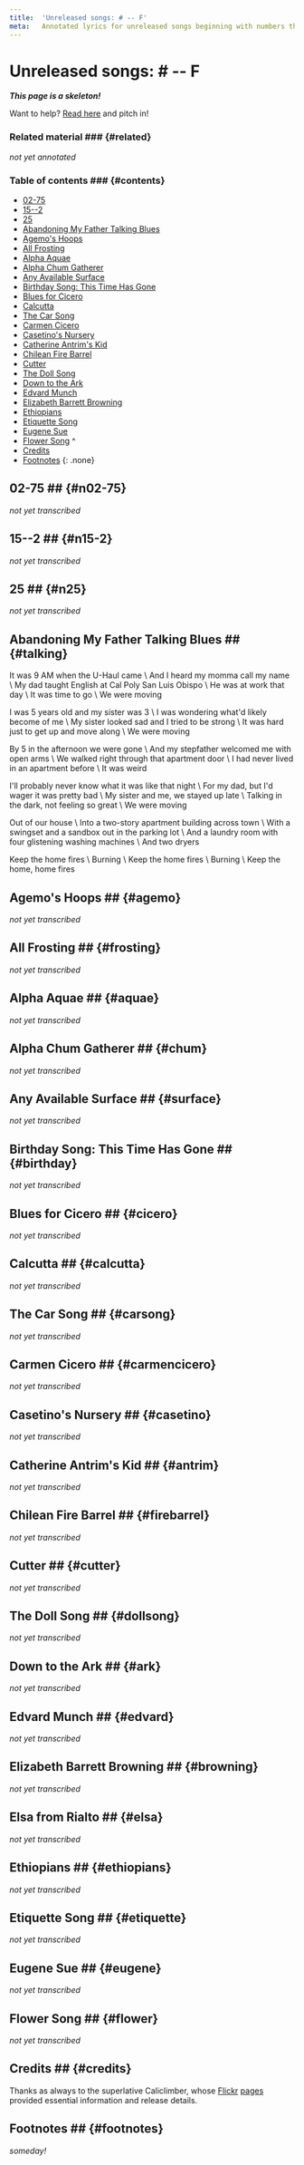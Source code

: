 ```yaml
---
title:  'Unreleased songs: # -- F'
meta:   Annotated lyrics for unreleased songs beginning with numbers through F.
---
```


# Unreleased songs: \# -- F #

<!--
TODO:
  * Review of forums?
  * Review of Songmeanings?
  * Googling/trying to explain the song title?
  * Checking the lyrics?
  * Checking interviews?
  * Checking for related material?
-->

__*This page is a skeleton!*__

Want to help? [Read here](about.html#contributing) and pitch in!

### Related material ### {#related}

*not yet annotated*

### Table of contents ### {#contents}

* [02-75](#n02-75)
* [15--2](#n15-2)
* [25](#n25)
* [Abandoning My Father Talking Blues](#talking)
* [Agemo's Hoops](#agemo)
* [All Frosting](#frosting)
* [Alpha Aquae](#aquae)
* [Alpha Chum Gatherer](#chum)
* [Any Available Surface](#surface)
* [Birthday Song: This Time Has Gone](#birthday)
* [Blues for Cicero](#cicero)
* [Calcutta](#calcutta)
* [The Car Song](#carsong)
* [Carmen Cicero](#carmencicero)
* [Casetino's Nursery](#casetino)
* [Catherine Antrim's Kid](#antrim)
* [Chilean Fire Barrel](#firebarrel)
* [Cutter](#cutter)
* [The Doll Song](#dollsong)
* [Down to the Ark](#ark)
* [Edvard Munch](#edvard)
* [Elizabeth Barrett Browning](#browning)
* [Ethiopians](#ethiopians)
* [Etiquette Song](#etiquette)
* [Eugene Sue](#eugene)
* [Flower Song](#flower)
^
* [Credits](#credits)
* [Footnotes](#footnotes)
{: .none}

## 02-75 ## {#n02-75}

*not yet transcribed*

## 15--2 ## {#n15-2}

*not yet transcribed*

## 25 ## {#n25}

*not yet transcribed*

## Abandoning My Father Talking Blues ## {#talking}

It was 9 AM when the U-Haul came \\
And I heard my momma call my name \\
My dad taught English at Cal Poly San Luis Obispo \\
He was at work that day \\
It was time to go \\
We were moving

I was 5 years old and my sister was 3 \\
I was wondering what'd likely become of me \\
My sister looked sad and I tried to be strong \\
It was hard just to get up and move along \\
We were moving

By 5 in the afternoon we were gone \\
And my stepfather welcomed me with open arms \\
We walked right through that apartment door \\
I had never lived in an apartment before \\
It was weird

I'll probably never know what it was like that night \\
For my dad, but I'd wager it was pretty bad \\
My sister and me, we stayed up late \\
Talking in the dark, not feeling so great \\
We were moving

Out of our house \\
Into a two-story apartment building across town \\
With a swingset and a sandbox out in the parking lot \\
And a laundry room with four glistening washing machines \\
And two dryers

Keep the home fires \\
Burning \\
Keep the home fires \\
Burning \\
Keep the home, home fires

## Agemo's Hoops ## {#agemo}

*not yet transcribed*

## All Frosting ## {#frosting}

*not yet transcribed*

## Alpha Aquae ## {#aquae}

*not yet transcribed*

## Alpha Chum Gatherer ## {#chum}

*not yet transcribed*

## Any Available Surface ## {#surface}

*not yet transcribed*

## Birthday Song: This Time Has Gone ## {#birthday}

*not yet transcribed*

## Blues for Cicero ## {#cicero}

*not yet transcribed*

## Calcutta ## {#calcutta}

*not yet transcribed*

## The Car Song ## {#carsong}

*not yet transcribed*

## Carmen Cicero ## {#carmencicero}

*not yet transcribed*

## Casetino's Nursery ## {#casetino}

*not yet transcribed*

## Catherine Antrim's Kid ## {#antrim}

*not yet transcribed*

## Chilean Fire Barrel ## {#firebarrel}

*not yet transcribed*

## Cutter ## {#cutter}

*not yet transcribed*

## The Doll Song ## {#dollsong}

*not yet transcribed*

## Down to the Ark ## {#ark}

*not yet transcribed*

## Edvard Munch ## {#edvard}

*not yet transcribed*

## Elizabeth Barrett Browning ## {#browning}

*not yet transcribed*

## Elsa from Rialto ## {#elsa}

*not yet transcribed*

## Ethiopians ## {#ethiopians}

*not yet transcribed*

## Etiquette Song ## {#etiquette}

*not yet transcribed*

## Eugene Sue ## {#eugene}

*not yet transcribed*

## Flower Song ## {#flower}

*not yet transcribed*

## Credits ## {#credits}

Thanks as always to the superlative Caliclimber, whose
[Flickr](https://www.flickr.com/photos/caliclimber/albums/72157604433641001)
[pages](https://www.flickr.com/photos/caliclimber/sets/72157616742976245)
provided essential information and release details.

## Footnotes ## {#footnotes}

*someday!*
